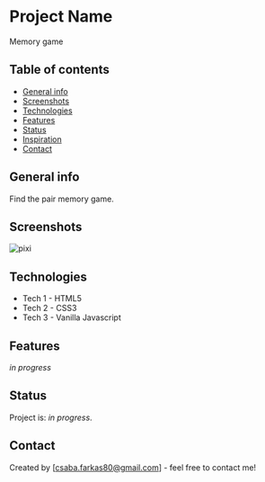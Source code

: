 # Project Name
Memory game

## Table of contents
* [General info](#general-info)
* [Screenshots](#screenshots)
* [Technologies](#technologies)
* [Features](#features)
* [Status](#status)
* [Inspiration](#inspiration)
* [Contact](#contact)

## General info
Find the pair memory game.

## Screenshots
![pixi](screenshot.png)

## Technologies
* Tech 1 - HTML5
* Tech 2 - CSS3
* Tech 3 - Vanilla Javascript

## Features
_in progress_

## Status
Project is: _in progress_.

## Contact
Created by [csaba.farkas80@gmail.com] - feel free to contact me!

